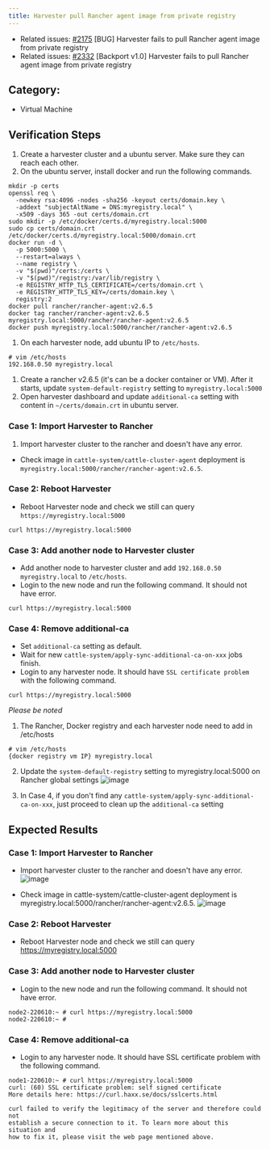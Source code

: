 ```yaml
---
title: Harvester pull Rancher agent image from private registry
---
```


* Related issues: [#2175](https://github.com/harvester/harvester/issues/2175) [BUG] Harvester fails to pull Rancher agent image from private registry
* Related issues: [#2332](https://github.com/harvester/harvester/issues/2332) [Backport v1.0] Harvester fails to pull Rancher agent image from private registry

## Category: 
* Virtual Machine

## Verification Steps
1. Create a harvester cluster and a ubuntu server. Make sure they can reach each other.
1. On the ubuntu server, install docker and run the following commands.
```
mkdir -p certs
openssl req \
  -newkey rsa:4096 -nodes -sha256 -keyout certs/domain.key \
  -addext "subjectAltName = DNS:myregistry.local" \
  -x509 -days 365 -out certs/domain.crt
sudo mkdir -p /etc/docker/certs.d/myregistry.local:5000
sudo cp certs/domain.crt /etc/docker/certs.d/myregistry.local:5000/domain.crt
docker run -d \
  -p 5000:5000 \
  --restart=always \
  --name registry \
  -v "$(pwd)"/certs:/certs \
  -v "$(pwd)"/registry:/var/lib/registry \
  -e REGISTRY_HTTP_TLS_CERTIFICATE=/certs/domain.crt \
  -e REGISTRY_HTTP_TLS_KEY=/certs/domain.key \
  registry:2
docker pull rancher/rancher-agent:v2.6.5
docker tag rancher/rancher-agent:v2.6.5 myregistry.local:5000/rancher/rancher-agent:v2.6.5
docker push myregistry.local:5000/rancher/rancher-agent:v2.6.5
```
1. On each harvester node, add ubuntu IP to `/etc/hosts`.
```
# vim /etc/hosts
192.168.0.50 myregistry.local
```
1. Create a rancher v2.6.5 (it's can be a docker container or VM). After it starts, update `system-default-registry` setting to `myregistry.local:5000`
1. Open harvester dashboard and update `additional-ca` setting with content in `~/certs/domain.crt` in ubuntu server.

### Case 1: Import Harvester to Rancher
1. Import harvester cluster to the rancher and doesn't have any error.
* Check image in `cattle-system/cattle-cluster-agent` deployment is `myregistry.local:5000/rancher/rancher-agent:v2.6.5`.

### Case 2: Reboot Harvester
* Reboot Harvester node and check we still can query `https://myregistry.local:5000`
```
curl https://myregistry.local:5000
```

### Case 3: Add another node to Harvester cluster
* Add another node to harvester cluster and add `192.168.0.50 myregistry.local` to `/etc/hosts`.
* Login to the new node and run the following command. It should not have error.
```
curl https://myregistry.local:5000
```

### Case 4: Remove additional-ca
* Set `additional-ca` setting as default.
* Wait for new `cattle-system/apply-sync-additional-ca-on-xxx` jobs finish.
* Login to any harvester node. It should have `SSL certificate problem` with the following command.
```
curl https://myregistry.local:5000
```

*Please be noted*
1. The Rancher, Docker registry and each harvester node need to add in /etc/hosts 
```
# vim /etc/hosts
{docker registry vm IP} myregistry.local
```
2.  Update the `system-default-registry` setting to myregistry.local:5000 on Rancher global settings 
![image](https://user-images.githubusercontent.com/29251855/173013507-0c87bdbf-5048-46e7-a78d-c667cca7d408.png)

3. In Case 4, if you don't find any `cattle-system/apply-sync-additional-ca-on-xxx`, just proceed to clean up the `additional-ca` setting

## Expected Results
### Case 1: Import Harvester to Rancher

* Import harvester cluster to the rancher and doesn't have any error.
![image](https://user-images.githubusercontent.com/29251855/173025751-1e74e273-c214-4a47-a0f2-3528bf26fb80.png)

* Check image in cattle-system/cattle-cluster-agent deployment is myregistry.local:5000/rancher/rancher-agent:v2.6.5.
![image](https://user-images.githubusercontent.com/29251855/173026211-631df8a0-b2e3-4840-86be-d8d9a14e59d9.png)

### Case 2: Reboot Harvester
* Reboot Harvester node and check we still can query https://myregistry.local:5000


### Case 3: Add another node to Harvester cluster
* Login to the new node and run the following command. It should not have error.
```
node2-220610:~ # curl https://myregistry.local:5000
node2-220610:~ # 

```
### Case 4: Remove additional-ca
* Login to any harvester node. It should have SSL certificate problem with the following command.

```
node1-220610:~ # curl https://myregistry.local:5000
curl: (60) SSL certificate problem: self signed certificate
More details here: https://curl.haxx.se/docs/sslcerts.html

curl failed to verify the legitimacy of the server and therefore could not
establish a secure connection to it. To learn more about this situation and
how to fix it, please visit the web page mentioned above.
```


